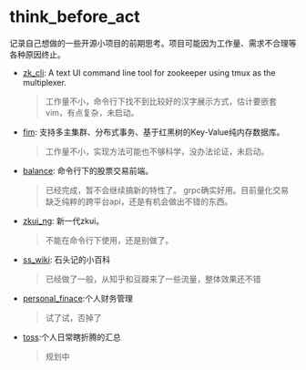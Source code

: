 # think_before_act

记录自己想做的一些开源小项目的前期思考。项目可能因为工作量、需求不合理等各种原因终止。

* [zk_cli](zk_cli): A text UI command line tool for zookeeper using tmux as the multiplexer.
  > 工作量不小，命令行下找不到比较好的汉字展示方式，估计要嵌套vim，有点复杂，未启动。

* [fim](fim): 支持多主集群、分布式事务、基于红黑树的Key-Value纯内存数据库。
  > 工作量不小，实现方法可能也不够科学，没办法论证，未启动。

* [balance](balance): 命令行下的股票交易前端。
  > 已经完成，暂不会继续搞新的特性了。
  > grpc确实好用。目前量化交易缺乏纯粹的跨平台api，还是有机会做出不错的东西。

* [zkui_ng](zkui_ng): 新一代zkui。
  > 不能在命令行下使用，还是别做了。

* [ss_wiki](ss_wiki): 石头记的小百科
  > 已经做了一般，从知乎和豆瓣来了一些流量，整体效果还不错
  
* [personal_finace]():个人财务管理
  > 试了试，否掉了

* [toss](toss):个人日常瞎折腾的汇总
  > 规划中
